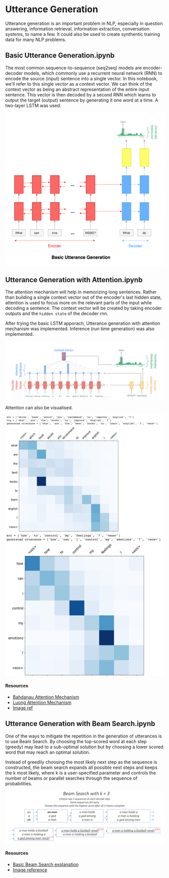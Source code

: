 # Utterance Generation

Utterance generation is an important problem in NLP, especially in question answering, information retrieval, information extraction, conversation systems, to name a few. It could also be used to create synthentic training data for many NLP problems.

## Basic Utterance Generation.ipynb

The most common sequence-to-sequence (seq2seq) models are encoder-decoder models, which commonly use a recurrent neural network (RNN) to encode the source (input) sentence into a single vector. In this notebook, we'll refer to this single vector as a context vector. We can think of the context vector as being an abstract representation of the entire input sentence. This vector is then decoded by a second RNN which learns to output the target (output) sentence by generating it one word at a time. A two-layer LSTM was used.

![utt_gen](../../../assets/images/applications/generation/basic_utterance_gen.png)

## Utterance Generation with Attention.ipynb

The attention mechanism will help in memorizing long sentences. Rather than building a single context vector out of the encoder's last hidden state, attention is used to focus more on the relevant parts of the input while decoding a sentence. The context vector will be created by taking encoder outputs and the `hidden state` of the decoder rnn.

After trying the basic LSTM apporach, Utterance generation with attention mechanism was implemented. Inference (run time generation) was also implemented.

![utt_gen](../../../assets/images/applications/generation/utterance_gen_attn.png)

Attention can also be visualised.

![utt_gen](../../../assets/images/applications/generation/utt_attn_visual_1.png)
![utt_gen](../../../assets/images/applications/generation/utt_attn_visual_2.png)

#### Resources

- [Bahdanau Attention Mechanism](https://github.com/graviraja/100-Days-of-NLP/blob/master/architectures/bahdanau_attention.py)
- [Luong Attention Mechanism](https://github.com/graviraja/100-Days-of-NLP/blob/master/architectures/luong_attention.py)
- [Image ref](https://arxiv.org/pdf/1704.04368.pdf)

## Utterance Generation with Beam Search.ipynb

One of the ways to mitigate the repetition in the generation of utterances is to use Beam Search. By choosing the top-scored word at each step (greedy) may lead to a sub-optimal solution but by choosing a lower scored word that may reach an optimal solution.

Instead of greedily choosing the most likely next step as the sequence is constructed, the beam search expands all possible next steps and keeps the k most likely, where k is a user-specified parameter and controls the number of beams or parallel searches through the sequence of probabilities.

![utt_gen](../../../assets/images/applications/generation/beam_search.png)

#### Resources

- [Basic Beam Search explanation](https://machinelearningmastery.com/beam-search-decoder-natural-language-processing/)
- [Image reference](https://github.com/sgrvinod/a-PyTorch-Tutorial-to-Image-Captioning)

